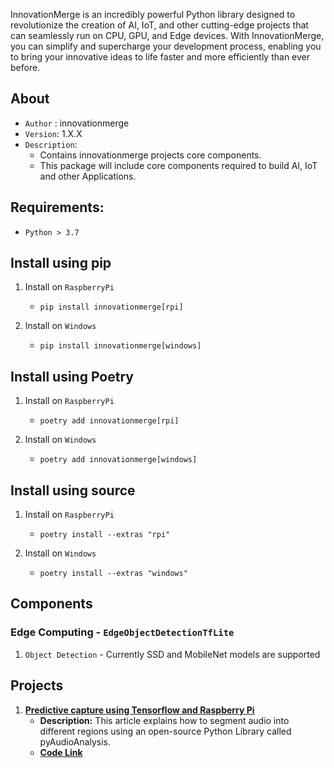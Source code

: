 InnovationMerge is an incredibly powerful Python library designed to revolutionize the creation of AI, IoT, and other cutting-edge projects that can seamlessly run on CPU, GPU, and Edge devices. With InnovationMerge, you can simplify and supercharge your development process, enabling you to bring your innovative ideas to life faster and more efficiently than ever before. 

## About
- `Author` : innovationmerge
- `Version`: 1.X.X
- `Description`: 
    - Contains innovationmerge projects core components. 
    - This package will include core components required to build AI, IoT and other Applications.

## Requirements: 
- `Python > 3.7`

## Install using pip
1. Install on `RaspberryPi`
    - `pip install innovationmerge[rpi]`

2. Install on `Windows`
    - `pip install innovationmerge[windows]`

## Install using Poetry
1. Install on `RaspberryPi`
    - `poetry add innovationmerge[rpi]`

2. Install on `Windows`
    - `poetry add innovationmerge[windows]`

## Install using source
1. Install on `RaspberryPi`
    - `poetry install --extras "rpi"` 

2. Install on `Windows`
    - `poetry install --extras "windows"` 

## Components
### Edge Computing - `EdgeObjectDetectionTfLite`
1. `Object Detection` - Currently SSD and MobileNet models are supported


## Projects
1. **[Predictive capture using Tensorflow and Raspberry Pi](https://www.innovationmerge.com/2023/10/08/predictive-capture-tensorflow-raspberrypi/)**
   - **Description:** This article explains how to segment audio into different regions using an open-source Python Library called pyAudioAnalysis.
   - [**Code Link**](https://github.com/innovationmerge/innovationmergeblog/tree/master/predictive_capture)